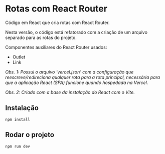 # Rotas com React Router

Código em React que cria rotas com React Router.

Nesta versão, o código está refatorado com a criação de um arquivo separado para as rotas do projeto.

Componentes auxiliares do React Router usados:

-  Outlet
-  Link

_Obs. 1: Possui o arquivo 'vercel.json' com a configuração que reescreve/redireciona qualquer rota para a rota principal, necessária para que a aplicação React (SPA) funcione quando hospedada na Vercel._

_Obs. 2: Criado com a base da instalação do React com o Vite._

## Instalação

```
npm install
```

## Rodar o projeto

```
npm run dev
```

